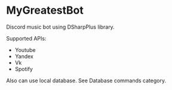 # MyGreatestBot

Discord music bot using DSharpPlus library.  

Supported APIs:  
- Youtube
- Yandex
- Vk
- Spotify

Also can use local database. See Database commands category.  

